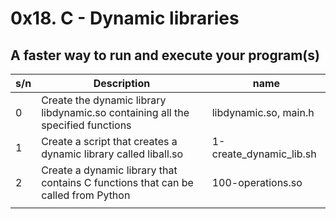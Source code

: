 # 0x18. C - Dynamic libraries

## A faster way to run and execute your program(s)

| s/n | Description                                                                       | name                    |
| --- | --------------------------------------------------------------------------------- | ----------------------- |
| 0   | Create the dynamic library libdynamic.so containing all the specified functions   | libdynamic.so, main.h   |
| 1   | Create a script that creates a dynamic library called liball.so                   | 1-create_dynamic_lib.sh |
| 2   | Create a dynamic library that contains C functions that can be called from Python | 100-operations.so       |
|     |                                                                                   |                         |
